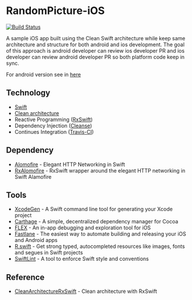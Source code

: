 # RandomPicture-iOS
[![Build Status](https://travis-ci.org/EdwinRomelta/random-picture-ios.svg?branch=master)](https://travis-ci.org/EdwinRomelta/random-picture-ios)

A sample iOS app built using the Clean Swift architecture while keep same architecture and structure for both android and ios development. The goal of this approach is android developer can review ios developer PR and ios developer can review android developer PR so both platform code keep in sync.

For android version see in [here](https://github.com/EdwinRomelta/random-picture-android)

## Technology
* [Swift](https://developer.apple.com/swift/)
* [Clean architecture](https://blog.cleancoder.com/uncle-bob/2012/08/13/the-clean-architecture.html)
* Reactive Programming ([RxSwift](https://github.com/ReactiveX/RxSwift))
* Dependency Injection ([Cleanse](https://github.com/square/Cleanse))
* Continues Integration ([Travis-CI](https://travis-ci.org/))

## Dependency
* [Alomofire](https://github.com/Alamofire/Alamofire) - Elegant HTTP Networking in Swift
* [RxAlomofire](https://github.com/RxSwiftCommunity/RxAlamofire) - RxSwift wrapper around the elegant HTTP networking in Swift Alamofire
  
## Tools
* [XcodeGen](https://github.com/yonaskolb/XcodeGen) - A Swift command line tool for generating your Xcode project
* [Carthage](https://github.com/Carthage/Carthage) - A simple, decentralized dependency manager for Cocoa
* [FLEX](https://github.com/Flipboard/FLEX) - An in-app debugging and exploration tool for iOS
* [Fastlane](https://fastlane.tools/) - The easiest way to automate building and releasing your iOS and Android apps 
* [R.swift](https://github.com/mac-cain13/R.swift) - Get strong typed, autocompleted resources like images, fonts and segues in Swift projects
* [SwiftLint](https://github.com/realm/SwiftLint) - A tool to enforce Swift style and conventions

## Reference
* [CleanArchitectureRxSwift](https://github.com/sergdort/CleanArchitectureRxSwift) - Clean architecture with RxSwift
